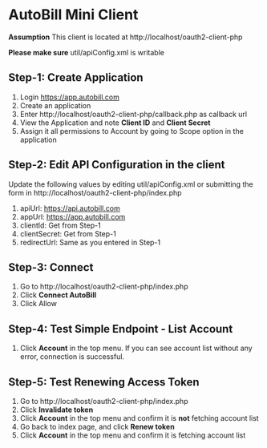# AutoBill Mini Client

**Assumption**
This client is located at http://localhost/oauth2-client-php

**Please make sure**
util/apiConfig.xml is writable

## Step-1: Create Application

1. Login https://app.autobill.com
2. Create an application
3. Enter http://localhost/oauth2-client-php/callback.php as callback url
4. View the Application and note __Client ID__ and __Client Secret__
5. Assign it all permissions to Account by going to Scope option in the application

## Step-2: Edit API Configuration in the client

Update the following values by editing util/apiConfig.xml or submitting the form in http://localhost/oauth2-client-php/index.php
1. apiUrl: https://api.autobill.com
2. appUrl: https://app.autobill.com
3. clientId: Get from Step-1 
4. clientSecret: Get from Step-1
5. redirectUrl: Same as you entered in Step-1

## Step-3: Connect

1. Go to http://localhost/oauth2-client-php/index.php
2. Click __Connect AutoBill__
3. Click Allow

## Step-4: Test Simple Endpoint - List Account

1. Click __Account__ in the top menu. If you can see account list without any error, connection is successful.

## Step-5: Test Renewing Access Token

1. Go to http://localhost/oauth2-client-php/index.php
2. Click __Invalidate token__
3. Click __Account__ in the top menu and confirm it is __not__ fetching account list
4. Go back to index page, and click __Renew token__
5. Click __Account__ in the top menu and confirm it is fetching account list


